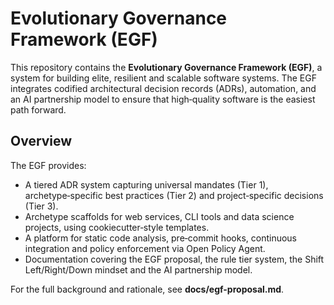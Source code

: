 # Evolutionary Governance Framework (EGF)

This repository contains the **Evolutionary Governance Framework (EGF)**, a system for building elite, resilient and scalable software systems.  The EGF integrates codified architectural decision records (ADRs), automation, and an AI partnership model to ensure that high‑quality software is the easiest path forward.

## Overview

The EGF provides:

- A tiered ADR system capturing universal mandates (Tier 1), archetype‑specific best practices (Tier 2) and project‑specific decisions (Tier 3).
- Archetype scaffolds for web services, CLI tools and data science projects, using cookiecutter‑style templates.
- A platform for static code analysis, pre‑commit hooks, continuous integration and policy enforcement via Open Policy Agent.
- Documentation covering the EGF proposal, the rule tier system, the Shift Left/Right/Down mindset and the AI partnership model.

For the full background and rationale, see **docs/egf-proposal.md**.

